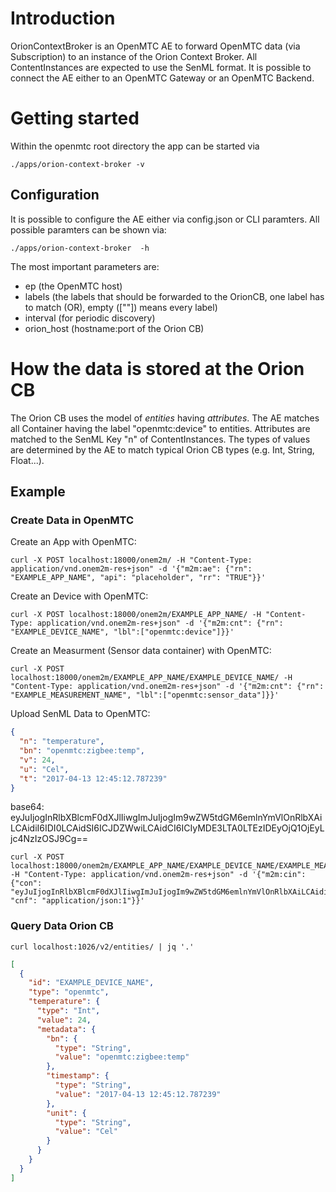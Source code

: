 # Introduction

OrionContextBroker is an OpenMTC AE to forward OpenMTC data (via Subscription) to an instance of the Orion Context Broker. 
All ContentInstances are expected to use the SenML format. It is possible to connect the AE either to an OpenMTC Gateway or an OpenMTC Backend.

# Getting started

Within the openmtc root directory the app can be started via

```
./apps/orion-context-broker -v
```

## Configuration

It is possible to configure the AE either via config.json or CLI paramters. All possible paramters can be shown via:

```
./apps/orion-context-broker  -h
```

The most important parameters are:

* ep (the OpenMTC host)
* labels (the labels that should be forwarded to the OrionCB, one label has to match (OR), empty ([""]) means every label)
* interval (for periodic discovery)
* orion_host (hostname:port of the Orion CB)

# How the data is stored at the Orion CB

The Orion CB uses the model of *entities* having *attributes*. The AE matches all Container having the label "openmtc:device" to entities. Attributes are matched to the SenML Key "n" of ContentInstances. The types of values are determined by the AE to match typical Orion CB types (e.g. Int, String, Float...).

## Example

### Create Data in OpenMTC

Create an App with OpenMTC:

```
curl -X POST localhost:18000/onem2m/ -H "Content-Type: application/vnd.onem2m-res+json" -d '{"m2m:ae": {"rn": "EXAMPLE_APP_NAME", "api": "placeholder", "rr": "TRUE"}}'
```

Create an Device with OpenMTC:

```
curl -X POST localhost:18000/onem2m/EXAMPLE_APP_NAME/ -H "Content-Type: application/vnd.onem2m-res+json" -d '{"m2m:cnt": {"rn": "EXAMPLE_DEVICE_NAME", "lbl":["openmtc:device"]}}'
```

Create an Measurment (Sensor data container) with OpenMTC:

```
curl -X POST localhost:18000/onem2m/EXAMPLE_APP_NAME/EXAMPLE_DEVICE_NAME/ -H "Content-Type: application/vnd.onem2m-res+json" -d '{"m2m:cnt": {"rn": "EXAMPLE_MEASUREMENT_NAME", "lbl":["openmtc:sensor_data"]}}'
```

Upload SenML Data to OpenMTC:

```json
{
  "n": "temperature",
  "bn": "openmtc:zigbee:temp",
  "v": 24,
  "u": "Cel",
  "t": "2017-04-13 12:45:12.787239"
}
```
base64: eyJuIjogInRlbXBlcmF0dXJlIiwgImJuIjogIm9wZW5tdGM6emlnYmVlOnRlbXAiLCAidiI6IDI0LCAidSI6ICJDZWwiLCAidCI6ICIyMDE3LTA0LTEzIDEyOjQ1OjEyLjc4NzIzOSJ9Cg==

```
curl -X POST localhost:18000/onem2m/EXAMPLE_APP_NAME/EXAMPLE_DEVICE_NAME/EXAMPLE_MEASUREMENT_NAME/ -H "Content-Type: application/vnd.onem2m-res+json" -d '{"m2m:cin": {"con": "eyJuIjogInRlbXBlcmF0dXJlIiwgImJuIjogIm9wZW5tdGM6emlnYmVlOnRlbXAiLCAidiI6IDI0LCAidSI6ICJDZWwiLCAidCI6ICIyMDE3LTA0LTEzIDEyOjQ1OjEyLjc4NzIzOSJ9Cg==", "cnf": "application/json:1"}}'
```

### Query Data Orion CB

```
curl localhost:1026/v2/entities/ | jq '.'
```

```json
[
  {
    "id": "EXAMPLE_DEVICE_NAME",
    "type": "openmtc",
    "temperature": {
      "type": "Int",
      "value": 24,
      "metadata": {
        "bn": {
          "type": "String",
          "value": "openmtc:zigbee:temp"
        },
        "timestamp": {
          "type": "String",
          "value": "2017-04-13 12:45:12.787239"
        },
        "unit": {
          "type": "String",
          "value": "Cel"
        }
      }
    }
  }
]
```
